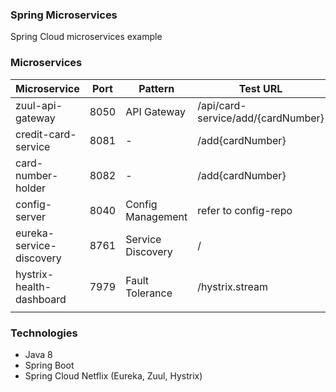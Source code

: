 ### Spring Microservices
Spring Cloud microservices example

### Microservices

| Microservice           | Port | Pattern                 |Test URL                          |
| ---------------------  | ---- | ------------------------|----------------------------------|
|zuul-api-gateway        | 8050 | API Gateway             |/api/card-service/add/{cardNumber}|
|credit-card-service     | 8081 |     -                   |/add{cardNumber}                  |
|card-number-holder      | 8082 |     -                   |/add{cardNumber}                  |
|config-server           | 8040 | Config Management       |refer to config-repo              |
|eureka-service-discovery| 8761 | Service Discovery     |/                                 |
|hystrix-health-dashboard| 7979 | Fault Tolerance       |/hystrix.stream                   |
|                        |      |                         |                                  |

### Technologies
- Java 8
- Spring Boot
- Spring Cloud Netflix (Eureka, Zuul, Hystrix)




